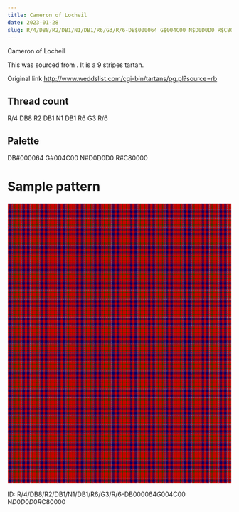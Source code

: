 ```yaml
---
title: Cameron of Locheil
date: 2023-01-28
slug: R/4/DB8/R2/DB1/N1/DB1/R6/G3/R/6-DB$000064 G$004C00 N$D0D0D0 R$C80000
---
```

Cameron of Locheil

This was sourced from <no value>.  It is a 9 stripes tartan.

Original link http://www.weddslist.com/cgi-bin/tartans/pg.pl?source=rb

## Thread count
R/4 DB8 R2 DB1 N1 DB1 R6 G3 R/6

## Palette
DB#000064 G#004C00 N#D0D0D0 R#C80000

# Sample pattern

![Tartan detail](tartan.png "R/4 DB8 R2 DB1 N1 DB1 R6 G3 R/6 tartan")

ID: R/4/DB8/R2/DB1/N1/DB1/R6/G3/R/6-DB$000064 G$004C00 N$D0D0D0 R$C80000